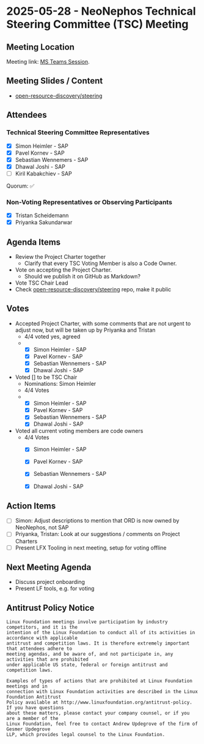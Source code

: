 # 2025-05-28 - NeoNephos Technical Steering Committee (TSC) Meeting 

## Meeting Location

Meeting link: [MS Teams Session](https://teams.microsoft.com/l/meetup-join/19%3ameeting_ODE4YmVlMWYtMTU5OC00ZTIyLWFmMDQtNmFmMGExODYwZmQ2%40thread.v2/0?context=%7b%22Tid%22%3a%2242f7676c-f455-423c-82f6-dc2d99791af7%22%2c%22Oid%22%3a%22d4f4bf6e-3bf0-4572-8a2e-454cc7c6b2f7%22%7d).

## Meeting Slides / Content

- [open-resource-discovery/steering](https://github.com/open-resource-discovery/steering)

## Attendees

### Technical Steering Committee Representatives

- [x] Simon Heimler - SAP
- [x] Pavel Kornev - SAP
- [x] Sebastian Wennemers - SAP
- [x] Dhawal Joshi - SAP
- [ ] Kiril Kabakchiev - SAP

Quorum: ✅

### Non-Voting Representatives or Observing Participants

- [x] Tristan Scheidemann
- [x] Priyanka Sakundarwar

## Agenda Items

* Review the Project Charter together
  * Clarify that every TSC Voting Member is also a Code Owner.
* Vote on accepting the Project Charter. 
  * Should we publish it on GitHub as Markdown?
* Vote TSC Chair Lead
* Check [open-resource-discovery/steering](https://github.com/open-resource-discovery/steering) repo, make it public

## Votes

* Accepted Project Charter, with some comments that are not urgent to adjust now, but will be taken up by Priyanka and Tristan
  * 4/4 voted yes, agreed
  * - [x] Simon Heimler - SAP
    - [x] Pavel Kornev - SAP
    - [x] Sebastian Wennemers - SAP
    - [x] Dhawal Joshi - SAP
* Voted [] to be TSC Chair
  * Nominations: Simon Heimler
  * 4/4 Votes
  * - [x] Simon Heimler - SAP
    - [x] Pavel Kornev - SAP
    - [x] Sebastian Wennemers - SAP
    - [x] Dhawal Joshi - SAP
* Voted all current voting members are code owners
  * 4/4 Votes
    - [x] Simon Heimler - SAP
    - [x] Pavel Kornev - SAP
    - [x] Sebastian Wennemers - SAP
    - [x] Dhawal Joshi - SAP


## Action Items

- [ ] Simon: Adjust descriptions to mention that ORD is now owned by NeoNephos, not SAP
- [ ] Priyanka, Tristan: Look at our suggestions / comments on Project Charters
- [ ] Present LFX Tooling in next meeting, setup for voting offline

## Next Meeting Agenda

- Discuss project onboarding
- Present LF tools, e.g. for voting

## Antitrust Policy Notice

	Linux Foundation meetings involve participation by industry competitors, and it is the 
	intention of the Linux Foundation to conduct all of its activities in accordance with applicable 
	antitrust and competition laws. It is therefore extremely important that attendees adhere to 
	meeting agendas, and be aware of, and not participate in, any activities that are prohibited 
	under applicable US state, federal or foreign antitrust and competition laws.

	Examples of types of actions that are prohibited at Linux Foundation meetings and in 
	connection with Linux Foundation activities are described in the Linux Foundation Antitrust 
	Policy available at http://www.linuxfoundation.org/antitrust-policy. If you have questions 
	about these matters, please contact your company counsel, or if you are a member of the 
	Linux Foundation, feel free to contact Andrew Updegrove of the firm of Gesmer Updegrove 
	LLP, which provides legal counsel to the Linux Foundation.

